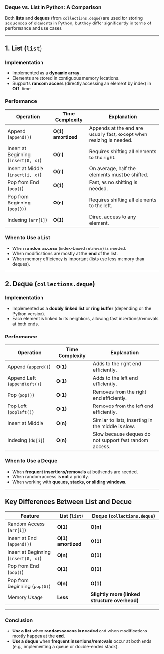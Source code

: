 ### **Deque vs. List in Python: A Comparison**  

Both **lists** and **deques** (from `collections.deque`) are used for storing sequences of elements in Python, but they differ significantly in terms of performance and use cases.

---

## **1. List (`list`)**
### **Implementation**
- Implemented as a **dynamic array**.
- Elements are stored in contiguous memory locations.
- Supports **random access** (directly accessing an element by index) in **O(1)** time.

### **Performance**
| Operation        | Time Complexity | Explanation |
|-----------------|----------------|-------------|
| Append (`append()`) | **O(1) amortized** | Appends at the end are usually fast, except when resizing is needed. |
| Insert at Beginning (`insert(0, x)`) | **O(n)** | Requires shifting all elements to the right. |
| Insert at Middle (`insert(i, x)`) | **O(n)** | On average, half the elements must be shifted. |
| Pop from End (`pop()`) | **O(1)** | Fast, as no shifting is needed. |
| Pop from Beginning (`pop(0)`) | **O(n)** | Requires shifting all elements to the left. |
| Indexing (`arr[i]`) | **O(1)** | Direct access to any element. |

### **When to Use a List**
- When **random access** (index-based retrieval) is needed.
- When modifications are mostly at the **end** of the list.
- When memory efficiency is important (lists use less memory than deques).

---

## **2. Deque (`collections.deque`)**
### **Implementation**
- Implemented as a **doubly linked list** or **ring buffer** (depending on the Python version).
- Each element is linked to its neighbors, allowing fast insertions/removals at both ends.

### **Performance**
| Operation        | Time Complexity | Explanation |
|-----------------|----------------|-------------|
| Append (`append()`) | **O(1)** | Adds to the right end efficiently. |
| Append Left (`appendleft()`) | **O(1)** | Adds to the left end efficiently. |
| Pop (`pop()`) | **O(1)** | Removes from the right end efficiently. |
| Pop Left (`popleft()`) | **O(1)** | Removes from the left end efficiently. |
| Insert at Middle | **O(n)** | Similar to lists, inserting in the middle is slow. |
| Indexing (`dq[i]`) | **O(n)** | Slow because deques do not support fast random access. |

### **When to Use a Deque**
- When **frequent insertions/removals** at both ends are needed.
- When random access is **not** a priority.
- When working with **queues, stacks, or sliding windows**.

---

## **Key Differences Between List and Deque**
| Feature         | List (`list`) | Deque (`collections.deque`) |
|---------------|--------------|---------------------------|
| Random Access (`arr[i]`) | **O(1)** | **O(n)** |
| Insert at End (`append()`) | **O(1) amortized** | **O(1)** |
| Insert at Beginning (`insert(0, x)`) | **O(n)** | **O(1)** |
| Pop from End (`pop()`) | **O(1)** | **O(1)** |
| Pop from Beginning (`pop(0)`) | **O(n)** | **O(1)** |
| Memory Usage | **Less** | **Slightly more (linked structure overhead)** |

---

### **Conclusion**
- **Use a list** when **random access is needed** and when modifications mostly happen at the **end**.
- **Use a deque** when **frequent insertions/removals** occur at both ends (e.g., implementing a queue or double-ended stack). 

